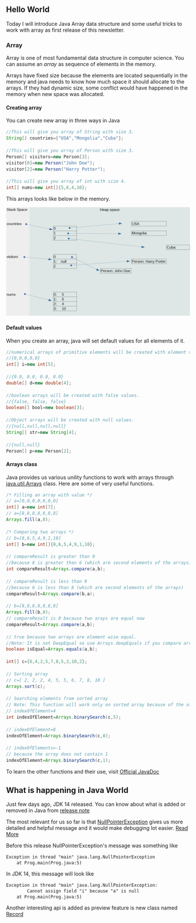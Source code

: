 ## Hello World

Today I will introduce Java Array data structure and some useful tricks to work with array as first release of this newsletter.

### Array
Array is one of most fundamental data structure in computer science. You can assume an _array_ as sequence of elements in the memory. 

Arrays have fixed size because the elements are located sequentially in the memory and java needs to know how much space it should allocate to the arrays. If they had dynamic size, some conflict would have happened in the memory when new space was allocated.

#### Creating array
You can create new array in three ways in Java
```java
//This will give you array of String with size 3.
String[] countries={"USA","Mongolia","Cuba"};

//This will give you array of Person with size 3.
Person[] visitors=new Person[3];
visitor[0]=new Person("John Doe");
visitor[2]=new Person("Harry Potter");

//This will give you array of int with size 4.
int[] nums=new int[]{5,6,4,10};

```
This arrays looks like below in the memory.

![Arrays in the memory](array_memory.png)

#### Default values
When you create an array, java will set default values for all elements of it. 
```java
//numerical arrays of primitive elements will be created with element value 0
//{0,0,0,0,0}
int[] i=new int[5];

//{0.0, 0.0, 0.0, 0.0}
double[] d=new double[4];

//boolean arrays will be created with false values.
//{false, false, false}
boolean[] bool=new boolean[3];

//Object arrays will be created with null values.
//{null,null,null,null}
String[] str=new String[4];

//{null,null}
Person[] p=new Person[2];
```

#### Arrays class
Java provides us various unility functions to work with arrays through [java.util.Arrays](https://docs.oracle.com/en/java/javase/11/docs/api/java.base/java/util/Arrays.html) class. Here are some of very useful functions.


```java
/* Filling an array with value */
// a=[0,0,0,0,0,0,0]
int[] a=new int[7];
// a=[8,8,8,8,8,8,8]
Arrays.fill(a,8);

/* Comparing two arrays */
// b=[8,6,5,4,9,1,10]
int[] b=new int[]{8,6,5,4,9,1,10};

// compareResult is greater than 0 
//because 8 is greater than 6 (which are second elements of the arrays)
int compareResult=Arrays.compare(a,b);

// compareResult is less than 0 
//because 6 is less than 8 (which are second elements of the arrays)
compareResult=Arrays.compare(b,a);

// b=[8,8,8,8,8,8,8]
Arrays.fill(b,8);
// compareResult is 0 because two arays are equal now
compareResult=Arrays.compare(a,b);

// true because two arrays are element wise equal. 
//Note: It is not DeepEqual so use Arrays.deepEquals if you compare arrays of Object
boolean isEqual=Arrays.equals(a,b);

int[] c={6,4,2,5,7,8,5,2,10,2};

// Sorting array
// c=[ 2, 2, 2, 4, 5, 5, 6, 7, 8, 10 ]
Arrays.sort(c);

// Searching elements from sorted array
// Note: This function will work only on sorted array because of the algorithm.
// indexOfElement=4
int indexOfElement=Arrays.binarySearch(c,5);

// indexOfElement=8
indexOfElement=Arrays.binarySearch(c,8);

// indexOfElements=-1
// because the array does not contain 1
indexOfElement=Arrays.binarySearch(c,1);
```

To learn the other functions and their use, visit [Official JavaDoc](https://docs.oracle.com/en/java/javase/11/docs/api/java.base/java/util/Arrays.html)

## What is happening in Java World

Just few days ago, JDK 14 released. You can know about what is added or removed in Java from [release note](https://jdk.java.net/14/release-notes)

The most relevant for us so far is that [NullPointerException](https://docs.oracle.com/en/java/javase/11/docs/api/java.base/java/lang/NullPointerException.html) gives us more detailed and helpful message and it would make debugging lot easier. [Read More](https://openjdk.java.net/jeps/358)

Before this release NullPointerException's message was something like
```
Exception in thread "main" java.lang.NullPointerException
    at Prog.main(Prog.java:5)
```

In JDK 14, this message will look like
```
Exception in thread "main" java.lang.NullPointerException: 
        Cannot assign field "i" because "a" is null
    at Prog.main(Prog.java:5)
```

Another interesting api is added as preview feature is new class named [Record](https://openjdk.java.net/jeps/359)